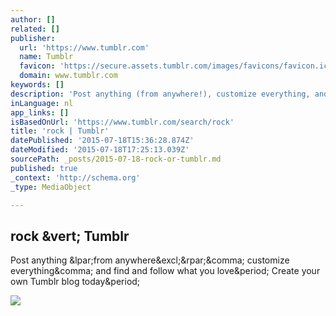 ```yaml
---
author: []
related: []
publisher:
  url: 'https://www.tumblr.com'
  name: Tumblr
  favicon: 'https://secure.assets.tumblr.com/images/favicons/favicon.ico?_v=47be00c7c33a127e0e4ceeb3d2adbac2'
  domain: www.tumblr.com
keywords: []
description: 'Post anything (from anywhere!), customize everything, and find and follow what you love. Create your own Tumblr blog today.'
inLanguage: nl
app_links: []
isBasedOnUrl: 'https://www.tumblr.com/search/rock'
title: 'rock | Tumblr'
datePublished: '2015-07-18T15:36:28.874Z'
dateModified: '2015-07-18T17:25:13.039Z'
sourcePath: _posts/2015-07-18-rock-or-tumblr.md
published: true
_context: 'http://schema.org'
_type: MediaObject

---
```

<article style=""><h1>rock &amp;vert; Tumblr</h1><p>Post anything &amp;lpar;from anywhere&amp;excl;&amp;rpar;&amp;comma; customize everything&amp;comma; and find and follow what you love&amp;period; Create your own Tumblr blog today&amp;period;</p><img src="https://38.media.tumblr.com/17e29c9cfb802c1e65a556dcc46545f8/tumblr_nrndqgQw9s1t7edwho1_500.gif" /></article>